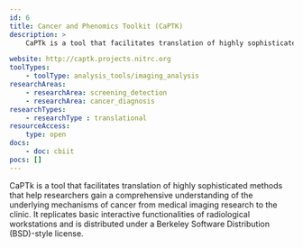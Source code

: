 ```yaml
---
id: 6
title: Cancer and Phenomics Toolkit (CaPTK)
description: >
    CaPTk is a tool that facilitates translation of highly sophisticated methods that help researchers gain a comprehensive understanding of the underlying mechanisms of cancer from medical imaging research to the clinic.

website: http://captk.projects.nitrc.org
toolTypes:
    - toolType: analysis_tools/imaging_analysis
researchAreas:
    - researchArea: screening_detection
    - researchArea: cancer_diagnosis
researchTypes:
    - researchType : translational
resourceAccess:
    type: open
docs:
    - doc: cbiit
pocs: []        
---
```

CaPTk is a tool that facilitates translation of highly sophisticated methods that help researchers gain a comprehensive understanding of the underlying mechanisms of cancer from medical imaging research to the clinic. It replicates basic interactive functionalities of radiological workstations and is distributed under a Berkeley Software Distribution (BSD)-style license.

